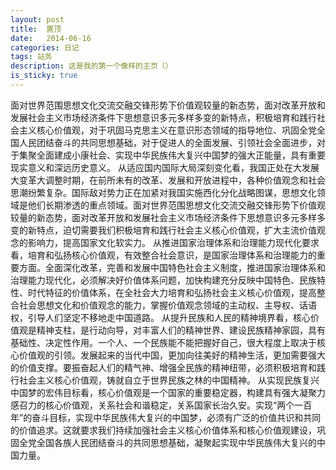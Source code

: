 ```yaml
---
layout: post
title:  置顶
date:   2014-06-16
categories: 日记
tags: 站务
description: 这是我的第一个像样的主页（）
is_sticky: true
---
```

面对世界范围思想文化交流交融交锋形势下价值观较量的新态势，面对改革开放和发展社会主义市场经济条件下思想意识多元多样多变的新特点，积极培育和践行社会主义核心价值观，对于巩固马克思主义在意识形态领域的指导地位、巩固全党全国人民团结奋斗的共同思想基础，对于促进人的全面发展、引领社会全面进步，对于集聚全面建成小康社会、实现中华民族伟大复兴中国梦的强大正能量，具有重要现实意义和深远历史意义。 
从适应国内国际大局深刻变化看，我国正处在大发展大变革大调整时期，在前所未有的改革、发展和开放进程中，各种价值观念和社会思潮纷繁复杂。国际敌对势力正在加紧对我国实施西化分化战略图谋，思想文化领域是他们长期渗透的重点领域。面对世界范围思想文化交流交融交锋形势下价值观较量的新态势，面对改革开放和发展社会主义市场经济条件下思想意识多元多样多变的新特点，迫切需要我们积极培育和践行社会主义核心价值观，扩大主流价值观念的影响力，提高国家文化软实力。 
从推进国家治理体系和治理能力现代化要求看，培育和弘扬核心价值观，有效整合社会意识，是国家治理体系和治理能力的重要方面。全面深化改革，完善和发展中国特色社会主义制度，推进国家治理体系和治理能力现代化，必须解决好价值体系问题，加快构建充分反映中国特色、民族特性、时代特征的价值体系，在全社会大力培育和弘扬社会主义核心价值观，提高整合社会思想文化和价值观念的能力，掌握价值观念领域的主动权、主导权、话语权，引导人们坚定不移地走中国道路。 
从提升民族和人民的精神境界看，核心价值观是精神支柱，是行动向导，对丰富人们的精神世界、建设民族精神家园，具有基础性、决定性作用。一个人、一个民族能不能把握好自己，很大程度上取决于核心价值观的引领。发展起来的当代中国，更加向往美好的精神生活，更加需要强大的价值支撑。要振奋起人们的精气神、增强全民族的精神纽带，必须积极培育和践行社会主义核心价值观，铸就自立于世界民族之林的中国精神。
从实现民族复兴中国梦的宏伟目标看，核心价值观是一个国家的重要稳定器，构建具有强大凝聚力感召力的核心价值观，关系社会和谐稳定，关系国家长治久安。实现“两个一百年”的奋斗目标，实现中华民族伟大复兴的中国梦，必须有广泛的价值共识和共同的价值追求。这就要求我们持续加强社会主义核心价值体系和核心价值观建设，巩固全党全国各族人民团结奋斗的共同思想基础，凝聚起实现中华民族伟大复兴的中国力量。 
